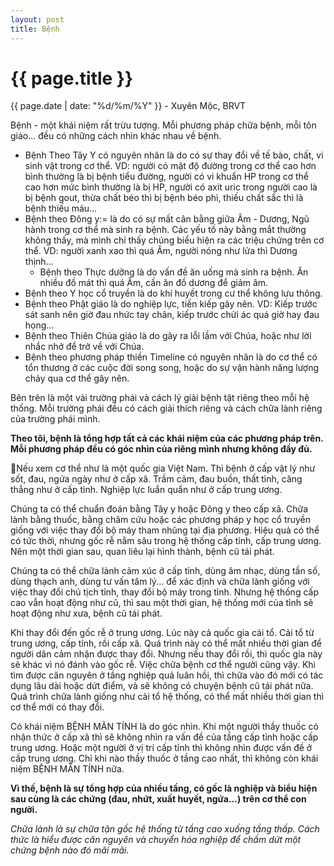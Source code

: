 ```yaml
---
layout: post
title: Bệnh
---
```


{{ page.title }}
================
<p class="meta">{{ page.date | date: "%d/%m/%Y" }} - Xuyên Mộc, BRVT</p>

Bệnh - một khái niệm rất trừu tượng. Mỗi phương pháp chữa bệnh, mỗi tôn giáo... đều có những cách nhìn khác nhau về bệnh.

- Bệnh Theo Tây Y có nguyên nhân là do có sự thay đổi về tế bào, chất, vi sinh vật trong cơ thể. VD: người có mật độ đường trong cơ thể cao hơn bình thường là bị bệnh tiểu đường, người có vi khuẩn HP trong cơ thể cao hơn mức bình thường là bị HP, người có axit uric trong người cao là bị bệnh gout, thừa chất béo thì bị bệnh béo phì, thiếu chất sắc thì là bệnh thiếu máu...
- Bệnh theo Đông y:= là do có sự mất cân bằng giữa Âm - Dương, Ngũ hành trong cơ thể mà sinh ra bệnh. Các yếu tố này bằng mắt thường không thấy, mà mình chỉ thấy chúng biểu hiện ra các triệu chứng trên cơ thể. VD: người xanh xao thì quá Âm, người nóng như lửa thì Dương thịnh...
  - Bệnh theo Thực dưỡng là do vấn đề ăn uống mà sinh ra bệnh. Ăn nhiều đồ mát thì quá Âm, cần ăn đồ dương để giảm âm.
- Bệnh theo Y học cổ truyền là do khí huyết trong cư thể không lưu thông. 
- Bệnh theo Phật giáo là do nghiệp lực, tiền kiếp gây nên. VD: Kiếp trước sát sanh nên giờ đau nhức tay chân, kiếp trước chửi ác quá giờ hay đau họng...
- Bệnh theo Thiên Chúa giáo là do gây ra lỗi lầm với Chúa, hoặc như lời nhắc nhở để trở về với Chúa. 
- Bệnh theo phương pháp thiền Timeline có nguyên nhân là do cơ thể có tổn thương ở các cuộc đời song song, hoặc do sự vận hành năng lượng chảy qua cơ thể gây nên. 

Bên trên là một vài trường phái và cách lý giải bệnh tật riêng theo mỗi hệ thống. Mỗi trường phái đều có cách giải thích riêng và cách chữa lành riêng của trường phái mình. 

**Theo tôi, bệnh là tổng hợp tất cả các khái niệm của các phương pháp trên. Mỗi phương pháp đều có góc nhìn của riêng mình nhưng không đầy đủ.**

Nếu xem cơ thể như là một quốc gia Việt Nam. Thì bệnh ở cấp vật lý như sốt, đau, ngứa ngày như ở cấp xã. Trầm cảm, đau buồn, thất tình, căng thẳng như ở cấp tỉnh. Nghiệp lực luẩn quẩn như ở cấp trung ương. 

Chúng ta có thể chuẩn đoán bằng Tây y hoặc Đông y theo cấp xã. Chữa lành bằng thuốc, bằng châm cứu hoặc các phương pháp y học cổ truyền giống với việc thay đổi bộ máy tham nhũng tại địa phương. Hiệu quả có thể có tức thời, nhưng gốc rễ nằm sâu trong hệ thống cấp tỉnh, cấp trung ương. Nên một thời gian sau, quan liêu lại hình thành, bệnh cũ tái phát.

Chúng ta có thể chữa lành cảm xúc ở cấp tỉnh, dùng âm nhạc, dùng tần số, dùng thạch anh, dùng tư vấn tâm lý... để xác định và chữa lành giống với việc thay đổi chủ tịch tỉnh, thay đổi bộ máy trong tỉnh. Nhưng hệ thống cấp cao vẫn hoạt động như cũ, thì sau một thời gian, hệ thống mới của tỉnh sẽ hoạt động như xưa, bệnh cũ tái phát.

Khi thay đổi đến gốc rễ ở trung ương. Lúc này cả quốc gia cải tổ. Cải tổ từ trung ương, cấp tỉnh, rồi cấp xã. Quá trình này có thể mất nhiều thời gian để người dân cảm nhận được thay đổi. Nhưng nếu thay đổi rồi, thì quốc gia này sẽ khác vì nó đánh vào gốc rễ. Việc chữa bệnh cơ thể người cũng vậy. Khi tìm được căn nguyên ở tầng nghiệp quả luân hồi, thì chữa vào đó mới có tác dụng lâu dài hoặc dứt điểm, và sẽ không có chuyện bệnh cũ tái phát nữa. Quá trình chữa lành giống như cải tổ hệ thống, có thể mất nhiều thời gian thì cơ thể mới có thay đổi.

Có khái niệm BỆNH MÃN TÍNH là do góc nhìn. Khi một người thầy thuốc có nhận thức ở cấp xã thì sẽ không nhìn ra vấn đề của tầng cấp tỉnh hoặc cấp trung ương. Hoặc một người ở vị trí cấp tỉnh thì không nhìn được vấn đề ở cấp trung ương. Chỉ khi nào thầy thuốc ở tầng cao nhất, thì không còn khái niệm BỆNH MÃN TÍNH nữa. 

**Vì thế, bệnh là sự tổng hợp của nhiều tầng, có gốc là nghiệp và biểu hiện sau cùng là các chứng (đau, nhứt, xuất huyết, ngứa...) trên cơ thể con người.**

*Chữa lành là sự chữa tận gốc hệ thống từ tầng cao xuống tầng thấp. Cách thức là hiểu được căn nguyên và chuyển hóa nghiệp để chấm dứt một chứng bệnh nào đó mãi mãi.*
